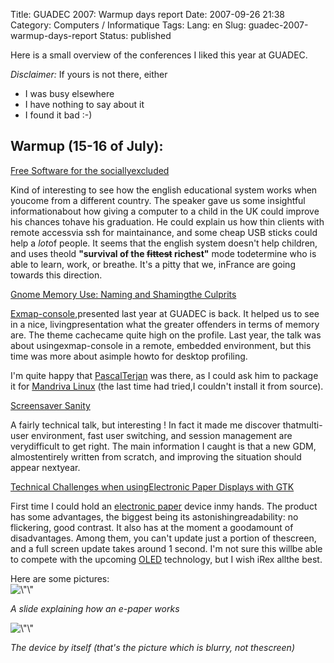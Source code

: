 Title: GUADEC 2007: Warmup days report
Date: 2007-09-26 21:38
Category: Computers / Informatique
Tags:
Lang: en
Slug: guadec-2007-warmup-days-report
Status: published

Here is a small overview of the conferences I liked this year at GUADEC.

<div class="\"hitencart\"">

*Disclaimer:* If yours is not there, either

-   I was busy elsewhere
-   I have nothing to say about it
-   I found it bad :-) 

</div>

Warmup (15-16 of July):
-----------------------

[Free Software for the sociallyexcluded](\%22http://www.guadec.org/node/665\%22)

Kind of interesting to see how the english educational system works when youcome from a different country. The speaker gave us some insightful informationabout how giving a computer to a child in the UK could improve his chances tohave his graduation. He could explain us how thin clients with remote accessvia ssh for maintainance, and some cheap USB sticks could help a *lot*of people. It seems that the english system doesn't help children, and uses theold **"survival of the ~~fittest~~ richest"** mode todetermine who is able to learn, work, or breathe. It's a pitty that we, inFrance are going towards this direction.

[Gnome Memory Use: Naming and Shamingthe Culprits](\%22http://guadec.org/node/586\%22)

[Exmap-console](\%22http://projects.o-hand.com/exmap-console\%22),presented last year at GUADEC is back. It helped us to see in a nice, livingpresentation what the greater offenders in terms of memory are. The theme cachecame quite high on the profile. Last year, the talk was about usingexmap-console in a remote, embedded environment, but this time was more about asimple howto for desktop profiling.

I'm quite happy that [PascalTerjan](\%22http://fasmz.org/%7Epterjan/\%22) was there, as I could ask him to package it for [Mandriva Linux](\%22http://www.mandriva.com/download\%22) (the last time had tried,I couldn't install it from source).

[Screensaver Sanity](\%22http://guadec.org/node/576\%22)

A fairly technical talk, but interesting ! In fact it made me discover thatmulti-user environment, fast user switching, and session management are verydifficult to get right. The main information I caught is that a new GDM, almostentirely written from scratch, and improving the situation should appear nextyear.

  

[Technical Challenges when usingElectronic Paper Displays with GTK](\%22http://guadec.org/node/636\%22)

First time I could hold an [electronic paper](\%22http://en.wikipedia.org/wiki/Electronic_paper\%22) device inmy hands. The product has some advantages, the biggest being its astonishingreadability: no flickering, good contrast. It also has at the moment a goodamount of disadvantages. Among them, you can't update just a portion of thescreen, and a full screen update takes around 1 second. I'm not sure this willbe able to compete with the upcoming [OLED](\%22http://en.wikipedia.org/wiki/Oled\%22) technology, but I wish iRex allthe best.

  
Here are some pictures:  
![\\"\\"](\%22/public/guadec/2007/e-paper-slide.jpg\%22)

*A slide explaining how an e-paper works*

![\\"\\"](\%22/public/guadec/2007/irex-device.jpg\%22)

*The device by itself (that's the picture which is blurry, not thescreen)*
